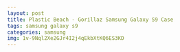 ```yaml
---
layout: post
title: Plastic Beach - Gorillaz Samsung Galaxy S9 Case
tags: samsung galaxy s9
categories: samsung
img: 1v-9Nql2Xe2GJr4I2j4qEkbXtKQ6ES3KD
---
```

